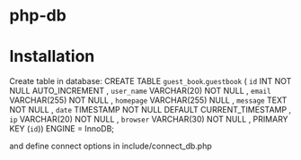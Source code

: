 # php-db

Installation
======
Create table in database:
CREATE TABLE `guest_book`.`guestbook` ( `id` INT NOT NULL AUTO_INCREMENT , `user_name` VARCHAR(20) NOT NULL , `email` VARCHAR(255) NOT NULL , `homepage` VARCHAR(255) NULL , `message` TEXT NOT NULL , `date` TIMESTAMP NOT NULL DEFAULT CURRENT_TIMESTAMP , `ip` VARCHAR(20) NOT NULL , `browser` VARCHAR(30) NOT NULL , PRIMARY KEY (`id`)) ENGINE = InnoDB;

and define connect options in include/connect_db.php
